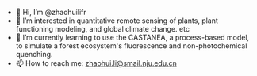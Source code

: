 - 👋 Hi, I’m @zhaohuilifr
- 👀 I’m interested in quantitative remote sensing of plants, plant functioning modeling, and global climate change. etc
- 🌱 I’m currently learning to use the CASTANEA, a process-based model, to simulate a forest ecosystem's fluorescence and non-photochemical quenching.
- 📫 How to reach me: zhaohui.li@smail.nju.edu.cn 

<!---
zhaohuilifr/zhaohuilifr is a ✨ special ✨ repository because its `README.md` (this file) appears on your GitHub profile.
You can click the Preview link to take a look at your changes.
--->
